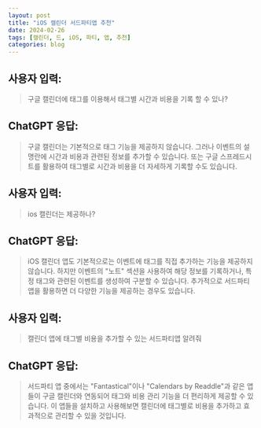 ```yaml
---
layout: post
title: "iOS 캘린더 서드파티앱 추천"
date: 2024-02-26
tags: [캘린더, 드, iOS, 파티, 앱, 추천]
categories: blog
---
```


## 사용자 입력:
> 구글 캘린더에 태그를 이용해서 태그별 시간과 비용을 기록 할 수 있나?

## ChatGPT 응답:
> 구글 캘린더는 기본적으로 태그 기능을 제공하지 않습니다. 그러나 이벤트의 설명란에 시간과 비용과 관련된 정보를 추가할 수 있습니다. 또는 구글 스프레드시트를 활용하여 태그별로 시간과 비용을 더 자세하게 기록할 수도 있습니다.

## 사용자 입력:
> ios 캘린더는 제공하나?

## ChatGPT 응답:
> iOS 캘린더 앱도 기본적으로는 이벤트에 태그를 직접 추가하는 기능을 제공하지 않습니다. 하지만 이벤트의 "노트" 섹션을 사용하여 해당 정보를 기록하거나, 특정 태그와 관련된 이벤트를 생성하여 구분할 수 있습니다. 추가적으로 서드파티 앱을 활용하면 더 다양한 기능을 제공하는 경우도 있습니다.

## 사용자 입력:
> 캘린더 앱에 태그별 비용을 추가할 수 있는 서드파티앱 알려줘

## ChatGPT 응답:
> 서드파티 앱 중에서는 "Fantastical"이나 "Calendars by Readdle"과 같은 앱들이 구글 캘린더와 연동되어 태그와 비용 관리 기능을 더 편리하게 제공할 수 있습니다. 이 앱들을 설치하고 사용해보면 캘린더에 태그별로 비용을 추가하고 효과적으로 관리할 수 있을 것입니다.

